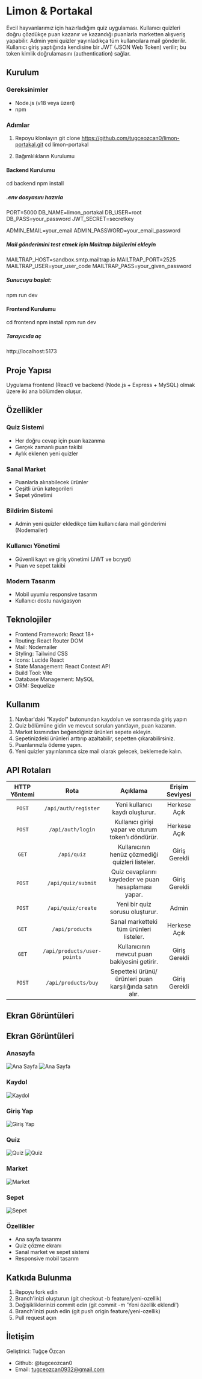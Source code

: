 # Limon & Portakal

Evcil hayvanlarımız için hazırladığım quiz uygulaması. Kullanıcı quizleri doğru çözdükçe puan kazanır ve kazandığı puanlarla marketten alışveriş yapabilir. Admin yeni quizler yayınladıkça tüm kullancılara mail gönderilir. Kullanıcı giriş yaptığında kendisine bir JWT (JSON Web Token) verilir; bu token kimlik doğrulamasını (authentication) sağlar.

## Kurulum

### Gereksinimler
* Node.js (v18 veya üzeri)
* npm

### Adımlar
1. Repoyu klonlayın
git clone https://github.com/tugceozcan0/limon-portakal.git
cd limon-portakal

2. Bağımlılıkların Kurulumu
#### Backend Kurulumu
cd backend
npm install

##### .env dosyasını hazırla
PORT=5000
DB_NAME=limon_portakal
DB_USER=root
DB_PASS=your_password
JWT_SECRET=secretkey

ADMIN_EMAIL=your_email
ADMIN_PASSWORD=your_email_password

##### Mail gönderimini test etmek için Mailtrap bilgilerini ekleyin

MAILTRAP_HOST=sandbox.smtp.mailtrap.io
MAILTRAP_PORT=2525
MAILTRAP_USER=your_user_code
MAILTRAP_PASS=your_given_password

##### Sunucuyu başlat:
npm run dev

#### Frontend Kurulumu
cd frontend
npm install
npm run dev

##### Tarayıcıda aç
http://localhost:5173

## Proje Yapısı
Uygulama frontend (React) ve backend (Node.js + Express + MySQL) olmak üzere iki ana bölümden oluşur.

## Özellikler
### Quiz Sistemi
* Her doğru cevap için puan kazanma
* Gerçek zamanlı puan takibi
* Aylık eklenen yeni quizler

### Sanal Market
* Puanlarla alınabilecek ürünler
* Çeşitli ürün kategorileri 
* Sepet yönetimi

### Bildirim Sistemi
* Admin yeni quizler ekledikçe tüm kullanıcılara mail gönderimi (Nodemailer)

### Kullanıcı Yönetimi
* Güvenli kayıt ve giriş yönetimi (JWT ve bcrypt)
* Puan ve sepet takibi

### Modern Tasarım
* Mobil uyumlu responsive tasarım
* Kullanıcı dostu navigasyon

## Teknolojiler
* Frontend Framework: React 18+
* Routing: React Router DOM
* Mail: Nodemailer
* Styling: Tailwind CSS
* Icons: Lucide React
* State Management: React Context API
* Build Tool: Vite
* Database Management: MySQL
* ORM: Sequelize

## Kullanım
1. Navbar'daki "Kaydol" butonundan kaydolun ve sonrasında giriş yapın
2. Quiz bölümüne gidin ve mevcut soruları yanıtlayın, puan kazanın.
3. Market kısmından beğendiğiniz ürünleri sepete ekleyin.
4. Sepetinizdeki ürünleri arttırıp azaltabilir, sepetten çıkarabilirsiniz.
5. Puanlarınızla ödeme yapın.
6. Yeni quizler yayınlanınca size mail olarak gelecek, beklemede kalın.


## API Rotaları
| HTTP Yöntemi | Rota                        | Açıklama                                               | Erişim Seviyesi |
| :----------: | :--------------------------:| :-----------------------------------------------------:| :--------------:|
| `POST`       | `/api/auth/register`        | Yeni kullanıcı kaydı oluşturur.                        | Herkese Açık    |
| `POST`       | `/api/auth/login`           | Kullanıcı girişi yapar ve oturum token'ı döndürür.     | Herkese Açık    |
| `GET`        | `/api/quiz`                 | Kullanıcının henüz çözmediği quizleri listeler.        | Giriş Gerekli   |
| `POST`       | `/api/quiz/submit`          | Quiz cevaplarını kaydeder ve puan hesaplaması yapar.   | Giriş Gerekli   |
| `POST`       | `/api/quiz/create`          | Yeni bir quiz sorusu oluşturur.                        | Admin           |
| `GET`        | `/api/products`             | Sanal marketteki tüm ürünleri listeler.                | Herkese Açık    |
| `GET`        | `/api/products/user-points` | Kullanıcının mevcut puan bakiyesini getirir.           | Giriş Gerekli   |
| `POST`       | `/api/products/buy`         | Sepetteki ürünü/ürünleri puan karşılığında satın alır. | Giriş Gerekli   |

## Ekran Görüntüleri
## Ekran Görüntüleri
### Anasayfa
![Ana Sayfa](frontend/public/images/screenshots/home_page.png)
![Ana Sayfa](frontend/public/images/screenshots/home_page2.png)

### Kaydol
![Kaydol](frontend/public/images/screenshots/register.png)

### Giriş Yap
![Giriş Yap](frontend/public/images/screenshots/login.png)

### Quiz
![Quiz](frontend/public/images/screenshots/quiz.png)
![Quiz](frontend/public/images/screenshots/quiz2.png)

### Market
![Market](frontend/public/images/screenshots/market.png)

### Sepet
![Sepet](frontend/public/images/screenshots/cart.png)

### Özellikler
- Ana sayfa tasarımı
- Quiz çözme ekranı  
- Sanal market ve sepet sistemi
- Responsive mobil tasarım

## Katkıda Bulunma 
1. Repoyu fork edin
2. Branch'inizi oluşturun (git checkout -b feature/yeni-ozellik)
3. Değişikliklerinizi commit edin (git commit -m 'Yeni özellik eklendi')
4. Branch'inizi push edin (git push origin feature/yeni-ozellik)
5. Pull request açın

## İletişim 
Geliştirici: Tuğçe Özcan
* Github: @tugceozcan0
* Email: tugceozcan0932@gmail.com
